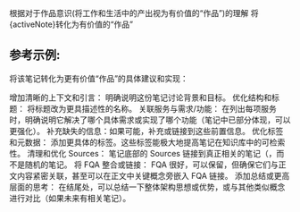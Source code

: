 根据对于作品意识(将工作和生活中的产出视为有价值的“作品”)的理解
将{activeNote}转化为有价值的“作品”

参考示例:
---
将该笔记转化为更有价值“作品”的具体建议和实现：

增加清晰的上下文和引言： 明确说明这份笔记讨论背景和目标。
优化结构和标题： 将标题改为更具描述性的名称。
关联服务与需求/功能： 在列出每项服务时，明确说明它解决了哪个具体需求或实现了哪个功能（笔记中已部分体现，可以更强化）。
补充缺失的信息：如果可能，补充或链接到这些前置信息。
优化标签和元数据： 添加更具体的标签。这些标签能极大地提高笔记在知识库中的可检索性。
清理和优化 Sources： 笔记底部的 Sources 链接到真正相关的笔记（，而不是随机的笔记。
将 FQA 整合或链接： FQA 很好，可以保留，但确保它们与正文内容紧密关联，甚至可以在正文中关键概念旁嵌入 FQA 链接。
添加总结或更高层面的思考： 在结尾处，可以总结一下整体架构思想或优势，或与其他类似概念进行对比（如果未来有相关笔记）。
